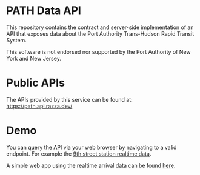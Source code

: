 # PATH Data API

This repository contains the contract and server-side implementation of an API that exposes data about the Port Authority Trans-Hudson Rapid Transit System.

This software is not endorsed nor supported by the Port Authority of New York and New Jersey.

# Public APIs

The APIs provided by this service can be found at: https://path.api.razza.dev/

# Demo

You can query the API via your web browser by navigating to a valid endpoint. For example the [9th street station realtime data](https://path.api.razza.dev/v1/stations/ninth_street/realtime).

A simple web app using the realtime arrival data can be found [here](https://jsfiddle.net/qkp7g8ze/embedded/result/).
